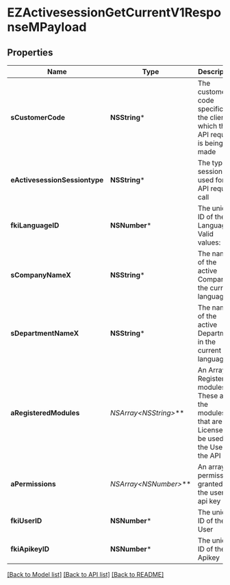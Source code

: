 # EZActivesessionGetCurrentV1ResponseMPayload

## Properties
Name | Type | Description | Notes
------------ | ------------- | ------------- | -------------
**sCustomerCode** | **NSString*** | The customer code specific to the client in which the API request is being made | 
**eActivesessionSessiontype** | **NSString*** | The type of session used for the API request call | 
**fkiLanguageID** | **NSNumber*** | The unique ID of the Language.  Valid values:  |Value|Description| |-|-| |1|French| |2|English| | 
**sCompanyNameX** | **NSString*** | The name of the active Company in the current language | 
**sDepartmentNameX** | **NSString*** | The name of the active Department in the current language | 
**aRegisteredModules** | **NSArray&lt;NSString*&gt;*** | An Array of Registered modules.  These are the modules that are Licensed to be used by the User or the API Key. | 
**aPermissions** | **NSArray&lt;NSNumber*&gt;*** | An array of permissions granted to the user or api key | 
**fkiUserID** | **NSNumber*** | The unique ID of the User | 
**fkiApikeyID** | **NSNumber*** | The unique ID of the Apikey | 

[[Back to Model list]](../README.md#documentation-for-models) [[Back to API list]](../README.md#documentation-for-api-endpoints) [[Back to README]](../README.md)


